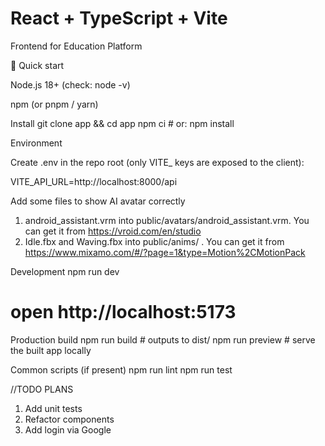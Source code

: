 # React + TypeScript + Vite
Frontend for Education Platform

🚀 Quick start

Node.js 18+ (check: node -v)

npm (or pnpm / yarn)

Install
git clone <your-repo-url> app && cd app
npm ci            # or: npm install

Environment

Create .env in the repo root (only VITE_ keys are exposed to the client):

VITE_API_URL=http://localhost:8000/api

Add some files to show AI avatar correctly
1) android_assistant.vrm into public/avatars/android_assistant.vrm. You can get it from https://vroid.com/en/studio
2) Idle.fbx and Waving.fbx into public/anims/ . You can get it from https://www.mixamo.com/#/?page=1&type=Motion%2CMotionPack

Development
npm run dev
# open http://localhost:5173

Production build
npm run build     # outputs to dist/
npm run preview   # serve the built app locally

Common scripts (if present)
npm run lint
npm run test

//TODO PLANS
1) Add unit tests
2) Refactor components
3) Add login via Google
